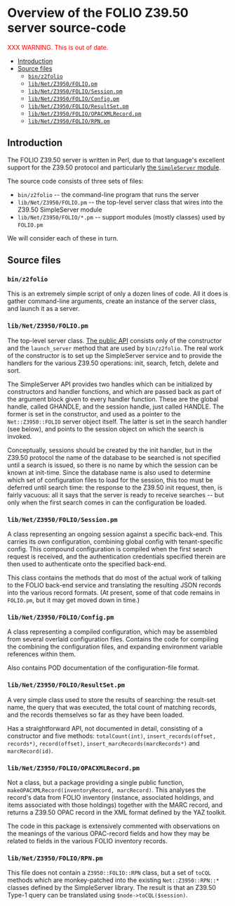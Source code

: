 # Overview of the FOLIO Z39.50 server source-code

<font color="red">XXX WARNING. This is out of date.</font>

<!-- md2toc -l 2 source-code-overview.md -->
* [Introduction](#introduction)
* [Source files](#source-files)
    * [`bin/z2folio`](#binz2folio)
    * [`lib/Net/Z3950/FOLIO.pm`](#libnetz3950foliopm)
    * [`lib/Net/Z3950/FOLIO/Session.pm`](#libnetz3950foliosessionpm)
    * [`lib/Net/Z3950/FOLIO/Config.pm`](#libnetz3950folioconfigpm)
    * [`lib/Net/Z3950/FOLIO/ResultSet.pm`](#libnetz3950folioresultsetpm)
    * [`lib/Net/Z3950/FOLIO/OPACXMLRecord.pm`](#libnetz3950folioopacxmlrecordpm)
    * [`lib/Net/Z3950/FOLIO/RPN.pm`](#libnetz3950foliorpnpm)



## Introduction

The FOLIO Z39.50 server is written in Perl, due to that language's excellent support for the Z39.50 protocol and particularly [the `SimpleServer` module](https://metacpan.org/pod/Net::Z3950::SimpleServer).

The source code consists of three sets of files:

* `bin/z2folio` -- the command-line program that runs the server
* `lib/Net/Z3950/FOLIO.pm` -- the top-level server class that wires into the Z39.50 SimpleServer module
* `lib/Net/Z3950/FOLIO/*.pm` -- support modules (mostly classes) used by `FOLIO.pm`

We will consider each of these in turn.



## Source files


### `bin/z2folio`

This is an extremely simple script of only a dozen lines of code. All it does is gather command-line arguments, create an instance of the server class, and launch it as a server.


### `lib/Net/Z3950/FOLIO.pm`

The top-level server class. [The public API](from-pod/Net-Z3950-FOLIO.md) consists only of the constructor and the `launch_server` method that are used by `bin/z2folio`. The real work of the constructor is to set up the SimpleServer service and to provide the handlers for the various Z39.50 operations: init, search, fetch, delete and sort.

The SimpleServer API provides two handles which can be initialized by constructors and handler functions, and which are passed back as part of the argument block given to every handler function. These are the global handle, called GHANDLE, and the session handle, just called HANDLE. The former is set in the constructor, and used as a pointer to the `Net::Z3950::FOLIO` server object itself. The latter is set in the search handler (see below), and points to the session object on which the search is invoked.

Conceptually, sessions should be created by the init handler, but in the Z39.50 protocol the name of the database to be searched is not specified until a search is issued, so there is no name by which the session can be known at init-time. Since the database name is also used to determine which set of configuration files to load for the session, this too must be deferred until search time: the response to the Z39.50 init request, then, is fairly vacuous: all it says that the server is ready to receive searches -- but only when the first search comes in can the configuration be loaded.


### `lib/Net/Z3950/FOLIO/Session.pm`

A class representing an ongoing session against a specific back-end. This carries its own configuration, combining global config with tenant-specific config. This compound configuration is compiled when the first search request is received, and the authentication credentials specified therein are then used to authenticate onto the specified back-end.

This class contains the methods that do most of the actual work of talking to the FOLIO back-end service and translating the resulting JSON records into the various record formats. (At present, some of that code remains in `FOLIO.pm`, but it may get moved down in time.)


### `lib/Net/Z3950/FOLIO/Config.pm`

A class representing a compiled configuration, which may be assembled from several overlaid configuration files. Contains the code for compiling the combining the configuration files, and expanding environment variable references within them.

Also contains POD documentation of the configuration-file format.


### `lib/Net/Z3950/FOLIO/ResultSet.pm`

A very simple class used to store the results of searching: the result-set name, the query that was executed, the total count of matching records, and the records themselves so far as they have been loaded.

Has a straightforward API, not documented in detail, consisting of a constructor and five methods: `totalCount(int)`, `insert_records(offset, records*)`, `record(offset)`, `insert_marcRecords(marcRecords*)` and `marcRecord(id)`.


### `lib/Net/Z3950/FOLIO/OPACXMLRecord.pm`

Not a class, but a package providing a single public function, `makeOPACXMLRecord(inventoryRecord, marcRecord)`. This analyses the record's data from FOLIO inventory (instance, associated holdings, and items associated with those holdings) together with the MARC record, and returns a Z39.50 OPAC record in the XML format defined by the YAZ toolkit.

The code in this package is extensively commented with observations on the meanings of the various OPAC-record fields and how they may be related to fields in the various FOLIO inventory records.


### `lib/Net/Z3950/FOLIO/RPN.pm`

This file does not contain a `Z3950::FOLIO::RPN` class, but a set of `toCQL` methods which are monkey-patched into the existing `Net::Z3950::RPN::*` classes defined by the SimpleServer library. The result is that an Z39.50 Type-1 query can be translated using `$node->toCQL($session)`.


